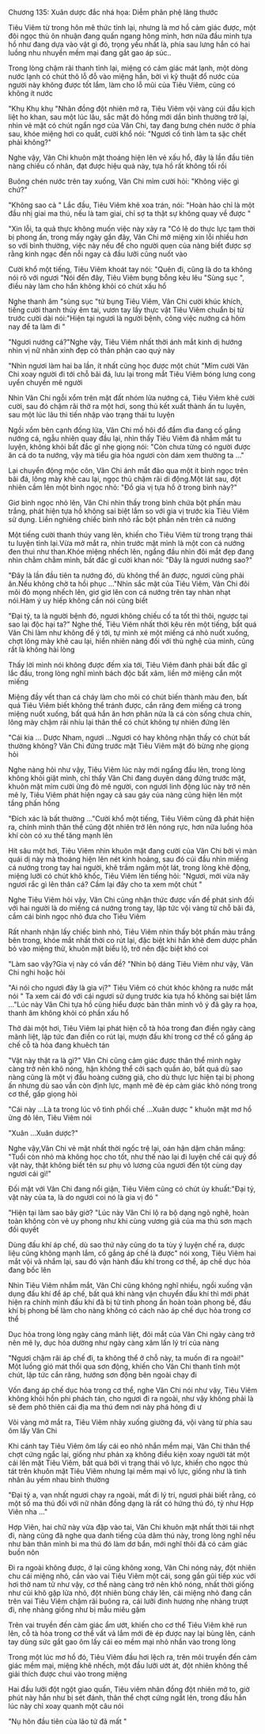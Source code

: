 




Chương 135: Xuân dược đắc nhá họa: Diễm phân phệ lãng thước


Tiêu Viêm từ trong hôn mê thức tỉnh lại, nhưng là mơ hồ cảm giác được, một đôi ngọc thủ ôn nhuận đang quấn ngang hông mình, hơn nữa đầu mình tựa hồ như đang dựa vào vật gì đó, trọng yếu nhất là, phía sau lưng hắn có hai luồng nhu nhuyền mềm mại đang gắt gao áp súc..

Trong lòng chậm rãi thanh tỉnh lại, miệng có cảm giác mát lạnh, một dòng nước lạnh có chút thô lỗ đỗ vào miệng hắn, bởi vì kỹ thuật đổ nước của người này không được tốt lắm, làm cho lỗ mũi của Tiêu Viêm, cũng có không ít nước

"Khụ Khụ khụ "Nhãn đồng đột nhiên mở ra, Tiêu Viêm vội vàng cúi đầu kịch liệt ho khan, sau một lúc lâu, sắc mặt đỏ hồng mới dần bình thường trở lại, nhìn vẻ mặt có chút ngẩn ngơ của Vân Chi, tay đang bưng chén nước ở phía sau, khóe miệng hơi co quắt, cười khổ nói: "Ngươi cố tình làm ta sặc chết phải không?"

Nghe vậy, Vân Chi khuôn mặt thoáng hiện lên vẻ xấu hổ, đây là lần đầu tiên nàng chiếu cố nhân, đạt được hiệu quả này, tựa hồ rất không tồi rồi

Buông chén nước trên tay xuống, Vân Chi mỉm cười hỏi: "Không việc gì chứ?"

"Không sao cả " Lắc đầu, Tiêu Viêm khẽ xoa trán, nói: "Hoàn hảo chỉ là một đầu nhị giai ma thú, nếu là tam giai, chỉ sợ ta thật sự không quay về được "

"Xin lỗi, ta quả thực không muốn việc này xảy ra "Có lẽ do thực lực tạm thời bị phong ấn, trong mấy ngày gần đây, Vân Chi mở miệng xin lỗi nhiều hơn so với bình thường, việc này nếu để cho người quen của nàng biết được sợ rằng kinh ngạc đến nỗi ngay cả đầu lưỡi cũng nuốt vào

Cười khổ một tiếng, Tiêu Viêm khoát tay nói: "Quên đi, cũng là do ta không nói rõ với ngươi "Nói đến đây, Tiêu Viêm bụng bỗng kêu lêu "Sùng sục ", điều này làm cho hắn không khỏi có chút xấu hổ

Nghe thanh âm "sùng sục "từ bụng Tiêu Viêm, Vân Chi cười khúc khích, tiếng cười thanh thúy êm tai, vươn tay lấy thực vật Tiêu Viêm chuẩn bị từ trước cười dài nói:"Hiện tại ngươi là người bệnh, công việc nướng cá hôm nay để ta làm đi "

"Ngươi nướng cá?"Nghe vậy, Tiêu Viêm nhất thời ánh mắt kinh dị hướng nhìn vị nữ nhân xinh đẹp có thân phận cao quý này

"Nhìn ngươi làm hai ba lần, ít nhất cũng học được một chút "Mỉm cười Vân Chi xoay người đi tới chỗ bãi đá, lưu lại trong mắt Tiêu Viêm bóng lưng cong uyển chuyển mê người

Nhìn Vân Chi ngỗi xổm trên mặt đất nhóm lửa nướng cá, Tiêu Viêm khẽ cười cười, sau đó chậm rãi thở ra một hơi, song thủ kết xuất thành ấn tu luyện, sau một lúc lâu thì tiến nhập vào trạng thái tu luyện

Ngồi xổm bên cạnh đống lửa, Vân Chi mồ hôi đổ đầm đìa đang cố gắng nướng cá, ngẫu nhiên quay đầu lại, nhìn thấy Tiêu Viêm đã nhắm mắt tu luyện, không khỏi bất đắc gĩ nhẹ giọng nói: "Còn chưa từng có người được ăn cá do ta nướng, vậy mà tiểu gia hỏa ngươi còn dám xem thường ta …"

Lại chuyển động mộc côn, Vân Chi ánh mắt đảo qua một ít bình ngọc trên bãi đá, lông mày khẽ cau lại, ngọc thủ chậm rãi di động.Một lát sau, đột nhiên cầm lên một bình ngọc nhỏ: "Đồ gia vị tựa hồ ở trong bình này?"

Giơ bình ngọc nhỏ lên, Vân Chi nhìn thấy trong bình chứa bột phấn màu trắng, phát hiện tựa hồ không sai biệt lắm so với gia vị trước kia Tiêu Viêm sử dụng. Liền nghiêng chiếc bình nhỏ rắc bột phấn nên trên cá nướng

Một tiếng cười thanh thúy vang lên, khiến cho Tiêu Viêm từ trong trạng thái tu luyện tỉnh lại.Vừa mở mắt ra, nhìn trước mặt mình là một con cá nướng đen thui như than.Khóe miệng nhếch lên, ngẩng đầu nhìn đôi mắt đẹp đang nhìn chằm chằm mình, bất đắc gĩ cười khan nói: "Đây là ngươi nướng sao?"

"Đây là lần đầu tiên ta nướng đó, dù không thể ăn được, ngươi cũng phải ăn.Nếu không chờ ta hồi phục …"Nhìn sắc mặt của Tiêu Viêm, Vân Chi đôi môi đỏ mọng nhếch lên, giơ giơ lên con cá nướng trên tay nhàn nhạt nói.Hàm ý uy hiếp không cần nói cũng biết

"Đại tỷ, ta là người bệnh đó, ngươi không chiếu cố ta tốt thì thôi, ngược tại sao lại độc hại ta?" Nghe thế, Tiêu Viêm nhất thời kêu rên một tiếng, bất quá Vân Chi làm như không để ý tới, tự mình xé một miếng cá nhỏ nuốt xuống, chợt lông mày khẽ cau lại, hiển nhiên nàng đối với thủ nghệ của mình, cũng rất là không hài lòng

Thấy lời mình nói không được đếm xỉa tới, Tiêu Viêm đành phải bất đắc gĩ lắc đầu, trong lòng nghĩ mình bách độc bất xâm, liền mở miệng cắn một miếng

Miệng đầy vết than cá cháy làm cho môi có chút biến thành màu đen, bất quá Tiêu Viêm biết không thể tránh được, cắn răng đem miếng cá trong miệng nuốt xuống, bất quá hắn ăn hơn phân nửa là cá còn sống chưa chín, lông mày chậm rãi nhíu lại thân thể có chút không tự nhiên đứng lên

"Cái kia … Dược Nham, ngươi …Ngươi có hay không nhận thấy có chút bất thường không? Vân Chi đứng trước mặt Tiêu Viêm mặt đỏ bừng nhẹ giọng hỏi

Nghe nàng hỏi như vậy, Tiêu Viêm lúc này mới ngẩng đầu lên, trong lòng không khỏi giật mình, chỉ thấy Vân Chi đang duyên dáng đứng trước mặt, khuôn mặt mỉm cười ửng đỏ mê người, con ngươi linh động lúc này trở nên mê ly, Tiêu Viêm phát hiện ngay cả sau gáy của nàng cũng hiện lên một tầng phấn hồng

"Đích xác là bất thường …"Cười khổ một tiếng, Tiêu Viêm cũng đã phát hiện ra, chính mình thân thể cũng đột nhiên trở lên nóng rực, hơn nữa luồng hỏa khí còn có xu thế tăng mạnh lên

Hít sâu một hơi, Tiêu Viêm nhìn khuôn mặt đang cười của Vân Chi bởi vì màn quái dị này mà thoáng hiện lên nét kinh hoảng, sau đó cúi đầu nhìn miếng cá nướng trong tay hai người, khẽ trầm ngâm một lát, trong lòng khẽ động, miệng lưỡi có chút khô khốc, Tiêu Viêm lên tiếng hỏi: "Ngươi, mới vừa nãy ngươi rắc gì lên thân cá? Cầm lại đây cho ta xem một chút "

Nghe Tiêu Viêm hỏi vậy, Vân Chi cũng nhận thức được vấn đề phát sinh đối với hai người là do miếng cá nướng trong tay, lập tức vội vàng từ chỗ bãi đá, cầm cái bình ngọc nhỏ đưa cho Tiêu Viêm

Rất nhanh nhận lấy chiếc bình nhỏ, Tiêu Viêm nhìn thấy bột phấn màu trắng bên trong, khóe mắt nhất thời co rút lại, đặc biệt khi hắn khẽ đem dược phấn bỏ vào miệng thử, khuôn mặt biểu lộ, trở nên đặc biệt khó coi

"Làm sao vậy?Gia vị này có vấn đề? "Nhìn bộ dáng Tiêu Viêm như vậy, Vân Chi nghi hoặc hỏi

"Ai nói cho ngươi đây là gia vị?" Tiêu Viêm có chút khóc không ra nước mắt nói " Ta xem cái đó với cái ngươi sử dụng trước kia tựa hồ không sai biệt lắm …"Lúc này Vân Chi tựa hồ cũng hiểu được bản thân mình vô ý đã gây ra họa, thanh âm không khỏi có phần xấu hổ

Thở dài một hơi, Tiêu Viêm lại phát hiện cỗ tà hỏa trong đan điền ngày càng mãnh liệt, lập tức đan điền co rút lại, mượn đấu khí trong cơ thể cố gắng áp chế cỗ tà hỏa đang khuêch tán

"Vật này thật ra là gì?" Vân Chi cũng cảm giác được thân thể mình ngày càng trở nên khô nóng, hận không thể cởi sạch quần áo, bất quá dù sao nàng cũng là một vị đấu hoàng cường giả, cho dù thực lực hiện tại bị phong ấn nhưng dù sao vẫn còn định lực, mạnh mẽ đè ép cảm giác khô nóng trong cơ thể, gấp giọng hỏi

"Cái này …Là ta trong lúc vô tình phối chế …Xuân dược " khuôn mặt mơ hồ ửng đỏ lên, Tiêu Viêm nói

"Xuân …Xuân dược?"

Nghe vậy,Vân Chi vẻ mặt nhất thời ngốc trệ lại, oán hận dậm chân mắng: "Tuổi còn nhỏ mà không học cho tốt, như thế nào lại đi luyện chế cái quỷ đồ vật này, thật không biết tên sư phụ vô lương của ngươi đến tột cùng dạy ngươi cái gì!"

Đối mặt với Vân Chi đang nổi giận, Tiêu Viêm cũng có chút ủy khuất:"Đại tỷ, vật này của ta, là do ngươi coi nó là gia vị đó "

"Hiện tại làm sao bây giờ? "Lúc này Vân Chi lộ ra bộ dạng ngô nghê, hoàn toàn không còn vẻ uy phong như khi cùng vương giả của ma thú sơn mạch đối quyết

Dùng đấu khí áp chế, dù sao thứ này cũng do ta tùy ý luyện chế ra, dược liệu cũng không mạnh lắm, cố gắng áp chế là được" nói xong, Tiêu Viêm hai mắt vội vã nhắm lại, sau đó vận hành đấu khí trong cơ thể, áp chế dục hỏa đang bốc lên

Nhìn Tiêu Viêm nhắm mắt, Vân Chi cũng không nghĩ nhiều, ngồi xuống vận dụng đấu khí để áp chế, bất quá khi nàng vận chuyển đấu khí thì mới phát hiện ra chính mình đấu khí đã bị tử tinh phong ấn hoàn toàn phong bế, đấu khí bị phong bế làm cho nàng không có cách nào áp chế dục hỏa trong cơ thể

Dục hỏa trong lòng ngày càng mãnh liệt, đôi mắt của Vân Chi ngày càng trở nên mê ly, dục hỏa dường như ngày càng xâm lấn lý trí của nàng

"Ngươi chậm rãi áp chế đi, ta không thể ở chỗ này, ta muốn đi ra ngoài!" Một luồng gió mát thổi qua sơn động, khiến cho Vân Chi thanh tĩnh một chút, lập tức cắn răng, hướng sơn động bên ngoài chạy đi

Vốn đang áp chế dục hỏa trong cơ thể, nghe Vân Chi nói như vậy, Tiêu Viêm không khỏi hồn phi phách tán, cho ngươi đi ra ngoài, như vậy không phải là sẽ đem phô thiên cái địa ma thú đem nơi này phá hỏng đi ư

Vôi vàng mở mắt ra, Tiêu Viêm nhảy xuống giường đá, vội vàng từ phía sau ôm lấy Vân Chi

Khi cánh tay Tiêu Viêm ôm lấy cái eo nhỏ nhắn mềm mại, Vân Chi thân thể chợt cứng ngắc lại, giống như phản xạ không điều kiện xoay người tát một cái lên mặt Tiêu Viêm, bất quá bởi vì trạng thái vô lực, khiến cho ngọc thủ tát trên khuôn mặt Tiêu Viêm nhưng lại mềm mại vô lực, giống như là tình nhân âu yếm nhau bình thường

"Đại tỷ a, vạn nhất ngươi chạy ra ngoài, mất đi lý trí, ngươi phải biết rằng, có một số ma thú đối với nữ nhân đồng dạng là rất có hứng thú đó, tỷ như Hợp Viên nha …"

Hợp Viên, hai chữ này vừa đập vào tai, Vân Chi khuôn mặt nhất thời tái nhợt đi, nàng cũng đã nghe qua danh tiếng của dâm thú này, trong lòng nghĩ nếu như bản thân mình bi ma thú đó làm dơ bẩn, mới nghĩ thôi đã có cảm giác buồn nôn

Đi ra ngoài không được, ở lại cũng không xong, Vân Chi nóng nảy, đột nhiên chu cái miệng nhỏ, cắn vào vai Tiêu Viêm một cái, song gần gũi tiếp xúc với hơi thở nam tử như vậy, cơ thể nàng càng trở nên khô nóng, nhất thời giống như củi khô gặp lửa nhỏ, đột nhiên bùng cháy lên, cái miệng nhỏ đang cắn trên vai Tiêu Viêm chậm rãi buông ra, cái lưỡi đinh hương nhẹ nhàng trượt đi, nhẹ nhàng giống như bị mẫu miêu gặm

Trên vai truyền đến cảm giác ẩm ướt, khiến cho cơ thể Tiêu Viêm khẽ run lên, cỗ tà hỏa trong cơ thể vất vả lắm mới đè ép được nay lại bùng lên, cánh tay dùng sức gắt gao ôm lấy cái eo mềm mại nhỏ nhắn vào trong lòng

Trong một lúc mơ hồ đó, Tiêu Viêm đầu hơi lệch ra, trên môi truyền đến cảm giác mềm mại, miệng khẽ nhếch, một đầu lưỡi ướt át, đột nhiên không thể giải thích được chui vào trong miệng

Hai đầu lưỡi đột ngột giao quấn, Tiêu viêm nhãn đồng đột nhiên mở to, giờ phút này hắn như bị sét đánh, thân thể chợt cứng ngắt lên, trong đầu hắn lúc này chỉ xoay quanh một câu nói

"Nụ hôn đầu tiên của lão tử đã mất "




